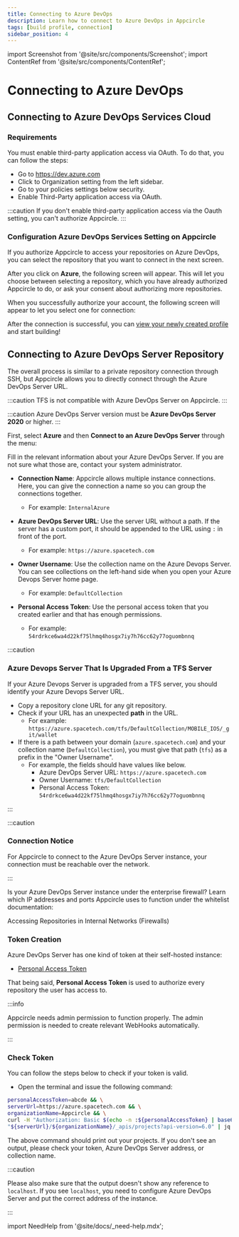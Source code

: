 ```yaml
---
title: Connecting to Azure DevOps
description: Learn how to connect to Azure DevOps in Appcircle
tags: [build profile, connection]
sidebar_position: 4
---
```


import Screenshot from '@site/src/components/Screenshot';
import ContentRef from '@site/src/components/ContentRef';

# Connecting to Azure DevOps

## Connecting to Azure DevOps Services Cloud

### Requirements

You must enable third-party application access via OAuth. To do that, you can follow the steps:

- Go to https://dev.azure.com
- Click to Organization setting from the left sidebar.
- Go to your policies settings below security.
- Enable Third-Party application access via OAuth.

:::caution
If you don't enable third-party application access via the Oauth setting, you can't authorize Appcircle.
:::

### Configuration Azure DevOps Services Setting on Appcircle

If you authorize Appcircle to access your repositories on Azure DevOps, you can select the repository that you want to connect in the next screen.

<Screenshot url='https://cdn.appcircle.io/docs/assets/BE5278-repoconnect1.png' />

After you click on **Azure**, the following screen will appear. This will let you choose between selecting a repository, which you have already authorized Appcircle to do, or ask your consent about authorizing more repositories.

<Screenshot url='https://cdn.appcircle.io/docs/assets/BE5278-repoconnect4.png' />

When you successfully authorize your account, the following screen will appear to let you select one for connection:

<Screenshot url='https://cdn.appcircle.io/docs/assets/connect-repository-bitbucket-gitlab.png' />

After the connection is successful, you can [view your newly created profile](/build/build-process-management/profile-creation#profile-listing) and start building!

## Connecting to Azure DevOps Server Repository

The overall process is similar to a private repository connection through SSH, but Appcircle allows you to directly connect through the Azure DevOps Server URL.

:::caution
TFS is not compatible with Azure DevOps Server on Appcircle.
:::

:::caution
Azure DevOps Server version must be **Azure DevOps Server 2020** or higher.
:::

First, select **Azure** and then **Connect to an Azure DevOps Server** through the menu:

<Screenshot url='https://cdn.appcircle.io/docs/assets/BE5278-repoconnect4.png' />

Fill in the relevant information about your Azure DevOps Server. If you are not sure what those are, contact your system administrator.

<Screenshot url='https://cdn.appcircle.io/docs/assets/azure-con-5.png' />

- **Connection Name**: Appcircle allows multiple instance connections. Here, you can give the connection a name so you can group the connections together.

  - For example: `InternalAzure`

- **Azure DevOps Server URL**: Use the server URL without a path. If the server has a custom port, it should be appended to the URL using `:` in front of the port.

  - For example: `https://azure.spacetech.com`

- **Owner Username**: Use the collection name on the Azure Devops Server. You can see collections on the left-hand side when you open your Azure Devops Server home page.

  - For example: `DefaultCollection`

- **Personal Access Token**: Use the personal access token that you created earlier and that has enough permissions.
  - For example: `54rdrkce6wa4d22kf75lhmq4hosgx7iy7h76cc62y77oguombnnq`

:::caution

### Azure Devops Server That Is Upgraded From a TFS Server

If your Azure Devops Server is upgraded from a TFS server, you should identify your Azure Devops Server URL.

- Copy a repository clone URL for any git repository.
- Check if your URL has an unexpected **path** in the URL.
  - For example: `https://azure.spacetech.com/tfs/DefaultCollection/MOBILE_IOS/_git/wallet`
- If there is a path between your domain (`azure.spacetech.com`) and your collection name (`DefaultCollection`), you must give that path (`tfs`) as a prefix in the "Owner Username".
  - For example, the fields should have values like below.
    - Azure DevOps Server URL: `https://azure.spacetech.com`
    - Owner Username: `tfs/DefaultCollection`
    - Personal Access Token: `54rdrkce6wa4d22kf75lhmq4hosgx7iy7h76cc62y77oguombnnq`

:::

:::caution

### Connection Notice

For Appcircle to connect to the Azure DevOps Server instance, your connection must be reachable over the network.

:::

Is your Azure DevOps Server instance under the enterprise firewall? Learn which IP addresses and ports Appcircle uses to function under the whitelist documentation:

<ContentRef url="/build/manage-the-connections/accessing-repositories-in-internal-networks-firewalls">
Accessing Repositories in Internal Networks (Firewalls)
</ContentRef>

### Token Creation

Azure DevOps Server has one kind of token at their self-hosted instance:

- [Personal Access Token](https://learn.microsoft.com/en-us/azure/devops/organizations/accounts/use-personal-access-tokens-to-authenticate?view=azure-devops&tabs=Windows)

That being said, **Personal Access Token** is used to authorize every repository the user has access to.

:::info

Appcircle needs admin permission to function properly. The admin permission is needed to create relevant WebHooks automatically.

:::

### Check Token

You can follow the steps below to check if your token is valid.

- Open the terminal and issue the following command:

```bash
personalAccessToken=abcde && \
serverUrl=https://azure.spacetech.com && \
organizationName=Appcircle && \
curl -H "Authorization: Basic $(echo -n :${personalAccessToken} | base64)" \
"${serverUrl}/${organizationName}/_apis/projects?api-version=6.0" | jq
```

The above command should print out your projects. If you don't see an output, please check your token, Azure DevOps Server address, or collection name.

:::caution

Please also make sure that the output doesn't show any reference to `localhost`. If you see `localhost`, you need to configure Azure DevOps Server and put the correct address of the instance.

:::

import NeedHelp from '@site/docs/\_need-help.mdx';

<NeedHelp />
